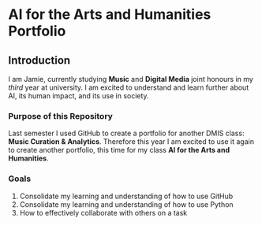# AI for the Arts and Humanities Portfolio

## Introduction

I am Jamie, currently studying **Music** and **Digital Media** joint honours in my *third* year at university. I am excited to understand and learn further about AI, its human impact, and its use in society.

### Purpose of this Repository
Last semester I used GitHub to create a portfolio for another DMIS class: **Music Curation & Analytics**. Therefore this year I am excited to use it again to create another portfolio, this time for my class **AI for the Arts and Humanities**.

### Goals
1. Consolidate my learning and understanding of how to use GitHub
2. Consolidate my learning and understanding of how to use Python
3. How to effectively collaborate with others on a task
